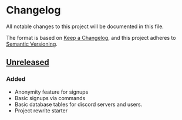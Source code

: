 # Changelog

All notable changes to this project will be documented in this file.

The format is based on [Keep a Changelog](https://keepachangelog.com/en/1.0.0/),
and this project adheres to [Semantic Versioning](https://semver.org/spec/v2.0.0.html).

## [Unreleased]

### Added

-   Anonymity feature for signups
-   Basic signups via commands
-   Basic database tables for discord servers and users.
-   Project rewrite starter

[Unreleased]: https://github.com/JacksonVirgo/ms-modtools
